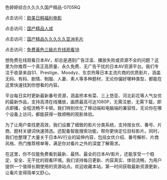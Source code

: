 色婷婷综合久久久久国产精品-0705RQ

点击访问：<a href="https://tfda.pages.dev/">欧美日韩福利电影</a>

点击访问：<a href="https://bsdf-5f5.pages.dev/">国产精品人成</a>

点击访问：<a href="https://cfad.pages.dev/">国产精品久久久久久亚洲毛片</a>

点击访问：<a href="https://gfd-5xg.pages.dev/">免费黃色三級片在线观看18</a>

想免费在线观看日本AV，却总是遇到广告泛滥、播放失败或资源不全的问题？这里为你推荐一个真正高质量、永久免费、无广告干扰的日本AV资源平台。我们专注于收录来自S1、Prestige、Moodyz、东京热等日本主流片商的优质影片，涵盖无码、有码、剧情、制服、人妻、素人等多种题材，无论你偏好哪种类型，都能在这里快速找到你想看的内容。

平台每日实时更新最新番号资源，涵盖桥本有菜、三上悠亚、河北彩花等人气女优的最新作品，支持高清在线播放，画质最高可达1080P，无需注册，无需下载，即点即播，全程流畅不卡顿。我们特别优化了移动端和电脑端的兼容性，无论你在哪个设备上访问，都能获得一致顺畅的观影体验。

为了让用户查找更高效，我们设置了细致的影片分类系统，支持按女优、番号、片商、题材关键词快速筛选。还配备智能搜索功能，帮你更快定位目标影片。同时，我们也整理了大量关于日本AV行业的延伸内容，包括女优介绍、番号解析、片商风格、热门推荐榜单等，满足你对看片之外的深度了解需求。

在这里，你不仅能免费看到最新、最热、最全的日本AV影片，还能享受一个稳定、安全、无干扰的观看环境。我们坚持每日更新、内容真实、体验流畅，为用户提供一个值得长期使用的资源站点。欢迎收藏本站，第一时间获取最新资源更新，让看片变得简单又舒心。

<span style="display:none;">[Canonical link](https://github.com/R20250705/So2 ）</span>
